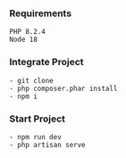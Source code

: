 ### Requirements
    PHP 8.2.4
    Node 18

### Integrate Project
    - git clone
    - php composer.phar install
    - npm i

### Start Project 
    - npm run dev
    - php artisan serve
